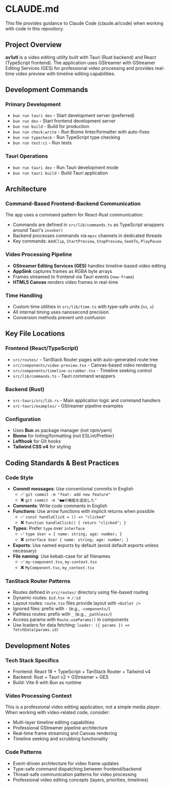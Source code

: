 # CLAUDE.md

This file provides guidance to Claude Code (claude.ai/code) when working with code in this repository.

## Project Overview

**av1utl** is a video editing utility built with Tauri (Rust backend) and React (TypeScript frontend). The application uses GStreamer with GStreamer Editing Services (GES) for professional video processing and provides real-time video preview with timeline editing capabilities.

## Development Commands

### Primary Development
- `bun run tauri dev` - Start development server (preferred)
- `bun run dev` - Start frontend development server
- `bun run build` - Build for production
- `bun run check:write` - Run Biome linter/formatter with auto-fixes
- `bun run typecheck` - Run TypeScript type checking
- `bun run test:ci` - Run tests

### Tauri Operations
- `bun run tauri dev` - Run Tauri development mode
- `bun run tauri build` - Build Tauri application

## Architecture

### Command-Based Frontend-Backend Communication
The app uses a command pattern for React-Rust communication:
- Commands are defined in `src/lib/commands.ts` as TypeScript wrappers around Tauri's `invoke()`
- Backend processes commands via `mpsc` channels in dedicated threads
- Key commands: `AddClip`, `StartPreview`, `StopPreview`, `SeekTo`, `PlayPause`

### Video Processing Pipeline
- **GStreamer Editing Services (GES)** handles timeline-based video editing
- **AppSink** captures frames as RGBA byte arrays
- Frames streamed to frontend via Tauri events (`new-frame`)
- **HTML5 Canvas** renders video frames in real-time

### Time Handling
- Custom time utilities in `src/lib/time.ts` with type-safe units (`ns`, `s`)
- All internal timing uses nanosecond precision
- Conversion methods prevent unit confusion

## Key File Locations

### Frontend (React/TypeScript)
- `src/routes/` - TanStack Router pages with auto-generated route tree
- `src/components/video-preview.tsx` - Canvas-based video rendering
- `src/components/timeline-scrubber.tsx` - Timeline seeking control
- `src/lib/commands.ts` - Tauri command wrappers

### Backend (Rust)
- `src-tauri/src/lib.rs` - Main application logic and command handlers
- `src-tauri/examples/` - GStreamer pipeline examples

### Configuration
- Uses **Bun** as package manager (not npm/yarn)
- **Biome** for linting/formatting (not ESLint/Prettier)
- **Lefthook** for Git hooks
- **Tailwind CSS v4** for styling

## Coding Standards & Best Practices

### Code Style
- **Commit messages**: Use conventional commits in English
  - ✅ `git commit -m "feat: add new feature"`
  - ❌ `git commit -m "●●の機能を追加した"`
- **Comments**: Write code comments in English
- **Functions**: Use arrow functions with implicit returns when possible
  - ✅ `const handleClick = () => "clicked"`
  - ❌ `function handleClick() { return "clicked"; }`
- **Types**: Prefer `type` over `interface`
  - ✅ `type User = { name: string; age: number; }`
  - ❌ `interface User { name: string; age: number; }`
- **Exports**: Use named exports by default (avoid default exports unless necessary)
- **File naming**: Use kebab-case for all filenames
  - ✅ `my-component.tsx`, `my-context.tsx`
  - ❌ `MyComponent.tsx`, `my_context.tsx`

### TanStack Router Patterns
- Routes defined in `src/routes/` directory using file-based routing
- Dynamic routes: `$id.tsx` → `/:id`
- Layout routes: `route.tsx` files provide layout with `<Outlet />`
- Ignored files: prefix with `-` (e.g., `-components/`)
- Pathless routes: prefix with `_` (e.g., `_pathless/`)
- Access params with `Route.useParams()` in components
- Use loaders for data fetching: `loader: ({ params }) => fetchData(params.id)`

## Development Notes

### Tech Stack Specifics
- Frontend: React 18 + TypeScript + TanStack Router + Tailwind v4
- Backend: Rust + Tauri v2 + GStreamer + GES
- Build: Vite 6 with Bun as runtime

### Video Processing Context
This is a professional video editing application, not a simple media player. When working with video-related code, consider:
- Multi-layer timeline editing capabilities
- Professional GStreamer pipeline architecture
- Real-time frame streaming and Canvas rendering
- Timeline seeking and scrubbing functionality

### Code Patterns
- Event-driven architecture for video frame updates
- Type-safe command dispatching between frontend/backend
- Thread-safe communication patterns for video processing
- Professional video editing concepts (layers, priorities, timelines)